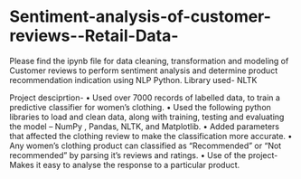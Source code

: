 # Sentiment-analysis-of-customer-reviews--Retail-Data-
Please find the ipynb file for data cleaning, transformation and modeling of Customer reviews to perform sentiment analysis and determine product recommendation indication using NLP Python. Library used- NLTK

Project desciprtion-
•	Used over 7000 records of labelled data, to train a predictive classifier for women’s clothing.
•	Used the following python libraries to load and clean data, along with training, testing and evaluating the model – NumPy , Pandas, NLTK, and Matplotlib.
•	Added parameters that affected the clothing review to make the classification more accurate.
•	Any women’s clothing  product can classified as “Recommended” or “Not recommended” by parsing it’s reviews and ratings.
•	Use of the project- Makes it easy to analyse the response to a particular product.

